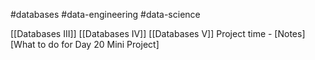 #databases #data-engineering #data-science 

[[Databases III]]
[[Databases IV]]
[[Databases V]]
Project time - [Notes][What to do for Day 20 Mini Project]